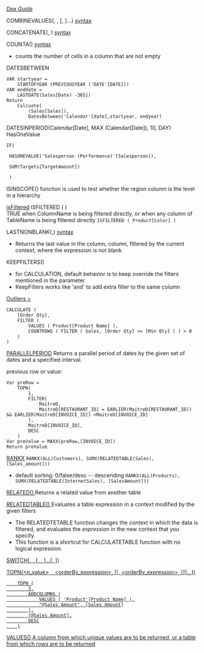 *[Dax Guide](https://dax.guide/)*

COMBINEVALUES(<delimiter>, <expression>, <expression>[, <expression>]…) [syntax](https://docs.microsoft.com/en-us/dax/combinevalues-function-dax)


CONCATENATE(<text1>, <text2>) [syntax](https://docs.microsoft.com/en-us/dax/concatenate-function-dax)

COUNTA(<column>) [syntax](https://docs.microsoft.com/en-us/dax/counta-function-dax)
- counts the number of cells in a column that are not empty

DATESBETWEEN
```Sales PYTD =
VAR startyear = 
    STARTOFYEAR (PREVIOUSYEAR ('DATE'[DATE]))
VAR enddate =
    LASTDATE(Sales[Date) -365])
Return
    Calcuate(
        (Sales[Sales]),
        DatesBetween('Calendar'[date],startyear, endyear)

```

DATESINPERIOD(Calendar[Date], MAX (Calendar[Date]), 10, DAY)
HasOneValue
```
IF(

 HASONEVALUE('Salesperson (Performance)'[Salesperson]),

 SUM(Targets[TargetAmount])

 )
 ```

ISINSCOPE() function is used to test whether the region column is the level in a hierarchy


[isFiltered](https://dax.guide/isfiltered/)
ISFILTERED ( <TableNameOrColumnName> )                 
TRUE when ColumnName is being filtered directly, or when any column of TableName is being filtered directly
```ISFILTERED ( Product[Color] )```

LASTNONBLANK(<column>,<expression>)  [syntax](https://docs.microsoft.com/en-us/dax/lastnonblank-function-dax)
- Returns the last value in the column, column, filtered by the current context, where the expression is not blank

KEEPFILTERS(<expression>)
- for CALCULATION, default behavior is to keep override the filters mentioned in the parameter
- KeepFilters works like 'and' to add extra filter to the same column

[Outliers =](https://docs.microsoft.com/en-us/learn/modules/perform-analytics-power-bi/3-visuals)
```
CALCULATE (
    [Order Qty],
    FILTER (
        VALUES ( Product[Product Name] ),
        COUNTROWS ( FILTER ( Sales, [Order Qty] >= [Min Qty] ) ) > 0
    )
)
```

[PARALLELPERIOD](https://dax.guide/parallelperiod/)
Returns a parallel period of dates by the given set of dates and a specified interval.

previous row or value:
```rowNum = 
Var preRow =
    TOPN(
        1,
        FILTER(
            MaitreD,
            MaitreD[RESTAURANT_ID] = EARLIER(MaitreD[RESTAURANT_ID]) && EARLIER(MaitreD[INVOICE_ID]) <MaitreD[INVOICE_ID]
        ),
        MaitreD[INVOICE_ID],
        DESC
    )
Var preValue = MAXX(preRow,[INVOICE_ID])
Return preValue
```

[RANKX](https://dax.guide/rankx/)
```RANKX(ALL(Customers), SUMX(RELATEDTABLE(Sales), [Sales_amount]))```
- default sorting: 0/false/desc -- descending
```RANKX(ALL(Products), SUMX(RELATEDTABLE(InternetSales), [SalesAmount]))```

[RELATED(<column>)  ](https://docs.microsoft.com/en-us/dax/related-function-dax)
Returns a related value from another table

[RELATEDTABLE(<tableName>)  ](https://docs.microsoft.com/en-us/dax/relatedtable-function-dax)
Evaluates a table expression in a context modified by the given filters
- The RELATEDTETABLE function changes the context in which the data is filtered, and evaluates the *expression* in the new context that you specify.
- This function is a shortcut for CALCULATETABLE function with no logical expression.

[SWITCH(<expression>, <value>, <result>[, <value>, <result>]…[, <else>])](https://docs.microsoft.com/en-us/dax/switch-function-dax)


[TOPN(<n_value>, <table>, <orderBy_expression>, [<order>[, <orderBy_expression>, [<order>]]…]) ](https://docs.microsoft.com/en-us/dax/topn-function-dax)
```EVALUATE
    TOPN (
        3,
        ADDCOLUMNS (
            VALUES ( 'Product'[Product Name] ),
            "@Sales Amount", [Sales Amount]
        ),
        [@Sales Amount],
        DESC
    )
```

[VALUES(<TableNameOrColumnName>)](https://docs.microsoft.com/en-us/dax/values-function-dax)
A column from which unique values are to be returned, or a table from which rows are to be returned

